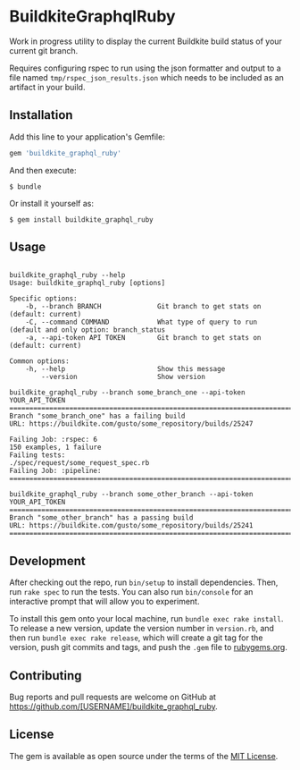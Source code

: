 # BuildkiteGraphqlRuby

Work in progress utility to display the current Buildkite build status of your current git branch.

Requires configuring rspec to run using the json formatter and output to a file named `tmp/rspec_json_results.json` which needs to be included as an artifact in your build.

## Installation

Add this line to your application's Gemfile:

```ruby
gem 'buildkite_graphql_ruby'
```

And then execute:

    $ bundle

Or install it yourself as:

    $ gem install buildkite_graphql_ruby

## Usage

```

buildkite_graphql_ruby --help
Usage: buildkite_graphql_ruby [options]

Specific options:
    -b, --branch BRANCH              Git branch to get stats on (default: current)
    -C, --command COMMAND            What type of query to run (default and only option: branch_status
    -a, --api-token API TOKEN        Git branch to get stats on (default: current)

Common options:
    -h, --help                       Show this message
        --version                    Show version

buildkite_graphql_ruby --branch some_branch_one --api-token YOUR_API_TOKEN
================================================================================
Branch "some_branch_one" has a failing build
URL: https://buildkite.com/gusto/some_repository/builds/25247

Failing Job: :rspec: 6
150 examples, 1 failure
Failing tests:
./spec/request/some_request_spec.rb
Failing Job: :pipeline:
================================================================================

buildkite_graphql_ruby --branch some_other_branch --api-token YOUR_API_TOKEN
================================================================================
Branch "some_other_branch" has a passing build
URL: https://buildkite.com/gusto/some_repository/builds/25241
================================================================================
```

## Development

After checking out the repo, run `bin/setup` to install dependencies. Then, run `rake spec` to run the tests. You can also run `bin/console` for an interactive prompt that will allow you to experiment.

To install this gem onto your local machine, run `bundle exec rake install`. To release a new version, update the version number in `version.rb`, and then run `bundle exec rake release`, which will create a git tag for the version, push git commits and tags, and push the `.gem` file to [rubygems.org](https://rubygems.org).

## Contributing

Bug reports and pull requests are welcome on GitHub at https://github.com/[USERNAME]/buildkite_graphql_ruby.

## License

The gem is available as open source under the terms of the [MIT License](https://opensource.org/licenses/MIT).

